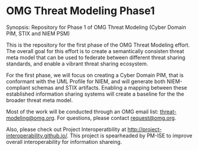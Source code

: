 OMG Threat Modeling Phase1
======

Synopsis: Repository for Phase 1 of OMG Threat Modeling (Cyber Domain PIM, STIX and NIEM PSM)

This is the repository for the first phase of the OMG Threat Modeling effort. The overall goal for this effort is to create a semantically consisten threat meta model that can be used to federate between different threat sharing standards, and enable a vibrant threat sharing ecosystem. 

For the first phase, we will focus on creating a Cyber Domain PIM, that is conformant with the UML Profile for NIEM, and will generate both NIEM-compliant schemas and STIX artifacts. Enabling a mapping between these established information sharing systems will create a baseline for the the broader threat meta model. 

Most of the work will be conducted through an OMG email list: threat-modeling@omg.org. For questions, please contact request@omg.org. 

Also, please check out Project Interoperatbility at http://project-interoperability.github.io/. This project is spearheaded by PM-ISE to improve overall interoperability for information shareing. 


